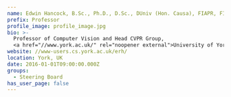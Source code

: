 ```yaml
---
name: Edwin Hancock, B.Sc., Ph.D., D.Sc., DUniv (Hon. Causa), FIAPR, FIEEE, FIET, FInstP
prefix: Professor
profile_image: profile_image.jpg
bio: >-
  Professor of Computer Vision and Head CVPR Group,
  <a href="//www.york.ac.uk/" rel="noopener external">University of York</a>
website: //www-users.cs.york.ac.uk/erh/
location: York, UK
date: 2016-01-01T09:00:00.000Z
groups:
  - Steering Board
has_user_page: false
---
```


